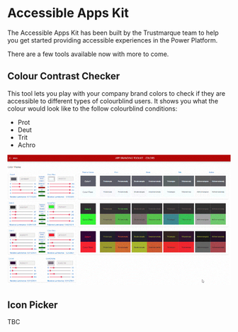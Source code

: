 # Accessible Apps Kit

The Accessible Apps Kit has been built by the Trustmarque team to help you get started providing accessible experiences in the Power Platform.

There are a few tools available now with more to come.

## Colour Contrast Checker

This tool lets you play with your company brand colors to check if they are accessible to different types of colourblind users. It shows you what the colour would look like to the follow colourblind conditions:

- Prot
- Deut
- Trit
- Achro

![Colour Contrast Demonstration](Assets/Colour-Contrast.gif)

## Icon Picker

TBC